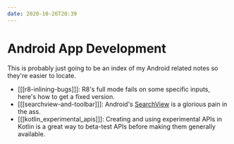 ```yaml
---
date: 2020-10-26T20:39
---
```


# Android App Development

This is probably just going to be an index of my Android related notes so they're easier to locate.

- [[[r8-inlining-bugs]]]: R8's full mode fails on some specific inputs, here's how to get a fixed version.
- [[[searchview-and-toolbar]]]: Android's [SearchView](https://developer.android.com/reference/kotlin/androidx/appcompat/widget/SearchView) is a glorious pain in the ass.
- [[[kotlin_experimental_apis]]]: Creating and using experimental APIs in Kotlin is a great way to beta-test APIs before making them generally available.
